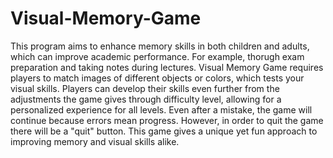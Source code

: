 # Visual-Memory-Game
This program aims to enhance memory skills in both children and adults, which can improve academic performance. For example, thorugh exam preparation and taking notes during lectures. Visual Memory Game requires players to match images of different objects or colors, which tests your visual skills.
Players can develop their skills even further from the adjustments the game gives through difficulty level, allowing for a personalized experience for all levels. Even after a mistake, the game will continue because errors mean progress. However, in order to quit the game there will be a "quit" button. This game gives a unique yet fun approach to improving memory and visual skills alike. 
